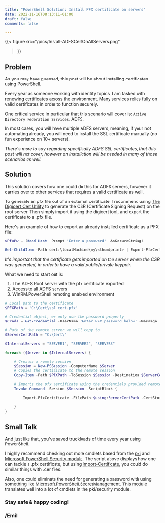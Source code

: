 ```yaml
--- 
title: "PowerShell Solution: Install PFX certificate on servers"
date: 2022-11-16T08:13:11+01:00 
draft: false
comments: false

--- 
```



{{< figure
  src="/pics/Install-ADFSCertOnAllServers.png"
>}}

## Problem

As you may have guessed, this post will be about installing certificates using PowerShell.

Every year as someone working with identity topics, I am tasked with renewing certificates across the environment. Many services relies fully on valid certificates in order to function securely.

One critical service in particular that this scenario will cover is: `Active Directory Federation Services`, ADFS.

In most cases, you will have multiple ADFS servers, meaning, if your not automating already, you will need to install the SSL certificate manually (no fun experience on 10+ servers).

_There's more to say regarding specifically ADFS SSL certificates, that this post will not cover, however an installation will be needed in many of those scenarios as well._

## Solution

This solution covers how one could do this for ADFS servers, however it carries over to other services that requires a valid certificate as well.

To generate an pfx file out of an external certificate, I recommend using [The Digicert Cert Utility](https://www.digicert.com/support/tools/certificate-utility-for-windows) to generate the CSR (Certificate Signing Request) on the root server. Then simply import it using the digicert tool, and export the certificate to a .pfx file.

Here's an example of how to export an already installed certificate as a PFX file:

```powershell
$PfxPw = (Read-Host -Prompt 'Enter a password' -AsSecureString)

Get-ChildItem -Path cert:\localMachine\my\<thumbprint> | Export-PfxCertificate -FilePath C:\Cert\ssl_cert.pfx -Password $PfxPw
```

_It's important that the certificate gets imported on the server where the CSR was generated, in order to have a valid public/private keypair._

What we need to start out is:

1. The ADFS Root server with the pfx certificate exported
2. Access to all ADFS servers
3. WinRM/PowerShell remoting enabled environment

```powershell
# Local path to the certificate
$PFXPath = 'C:\Cert\ssl_cert.pfx'

# Credential object, we only use the password property
$Creds = Get-Credential -UserName 'Enter PFX password below' -Message 'Enter PFX password below'

# Path of the remote server we will copy to
$ServerCertPath = "C:\Cert\"

$InternalServers = "SERVER1", "SERVER2", "SERVER3"

foreach ($Server in $InternalServers) {

    # Creates a remote session
    $Session = New-PSSession -ComputerName $Server
    # Copies the certificate to the remote session
    Copy-Item -Path $PFXPath -ToSession $Session -Destination $ServerCertPath -Force -Verbose -ErrorAction Stop

    # Imports the pfx certificate using the credentials provided remotely
    Invoke-Command -Session $Session -ScriptBlock {

        Import-PfxCertificate -FilePath $using:ServerCertPath -CertStoreLocation Cert:\LocalMachine\My -Password $using:Creds.Password
        
    }
}
```

## Small Talk

And just like that, you've saved truckloads of time every year using PowerShell.

I highly recommend checking out more cmdlets based from the [pki](https://learn.microsoft.com/en-us/powershell/module/pki/?view=windowsserver2022-ps) and [Microsoft.PowerShell.Security module](https://learn.microsoft.com/en-us/powershell/module/microsoft.powershell.security/?view=powershell-7.3). The script above displays how one can tackle a .pfx certificate, but using [Import-Certificate](https://learn.microsoft.com/en-us/powershell/module/pki/import-certificate?view=windowsserver2022-ps), you could do similar things with .cer files.

Also, one could eliminate the need for generating a password with using something like [Microsoft.PowerShell.SecretManagement](https://learn.microsoft.com/en-us/powershell/module/microsoft.powershell.secretmanagement/?view=ps-modules). This module translates well into a lot of cmdlets in the pki/security module.



### Stay safe & happy coding!

### /Emil
